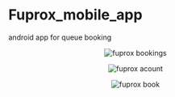 # Fuprox_mobile_app
android app for queue booking

<div align="center">
  
![fuprox bookings](https://user-images.githubusercontent.com/33715848/119270661-73967d00-bc06-11eb-8ad6-20eb4ebb1b8c.png)

![fuprox acount](https://user-images.githubusercontent.com/33715848/93322147-8698b800-f802-11ea-98fe-63e98412585e.png)

![fuprox book](https://user-images.githubusercontent.com/33715848/93322225-9b754b80-f802-11ea-8a01-14fa16ddc56a.png)

</div>
